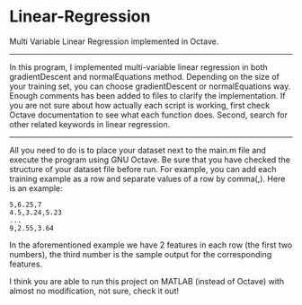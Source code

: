 # Linear-Regression
 Multi Variable Linear Regression implemented in Octave.
 
 
*******************************************************************************************************************

In this program, I implemented multi-variable linear regression in both gradientDescent and normalEquations method.
Depending on the size of your training set, you can choose gradientDescent or normalEquations way.
Enough comments has been added to files to clarify the implementation. If you are not sure about how actually each script is working, first check Octave documentation to see what each function does. Second, search for other related keywords in linear regression.

*******************************************************************************************************************

All you need to do is to place your dataset next to the main.m file and execute the program using GNU Octave.
Be sure that you have checked the structure of your dataset file before run.
For example, you can add each training example as a row and separate values of a row by comma(,).
Here is an example:
```
5,6.25,7
4.5,3.24,5.23
...
9,2.55,3.64

```
In the aforementioned example we have 2 features in each row (the first two numbers), the third number is the sample output for the corresponding features.


I think you are able to run this project on MATLAB (instead of Octave) with almost no modification, not sure, check it out!


 
